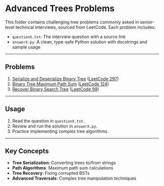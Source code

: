 # Advanced Trees Problems

This folder contains challenging tree problems commonly asked in senior-level technical interviews, sourced from LeetCode. Each problem includes:

- `questionX.txt`: The interview question with a source link
- `answerX.py`: A clean, type-safe Python solution with docstrings and sample usage

---

## Problems

1. [Serialize and Deserialize Binary Tree](question1.txt) ([LeetCode 297](https://leetcode.com/problems/serialize-and-deserialize-binary-tree/))
2. [Binary Tree Maximum Path Sum](question2.txt) ([LeetCode 124](https://leetcode.com/problems/binary-tree-maximum-path-sum/))
3. [Recover Binary Search Tree](question3.txt) ([LeetCode 99](https://leetcode.com/problems/recover-binary-search-tree/))

---

## Usage

1. Read the question in `questionX.txt`.
2. Review and run the solution in `answerX.py`.
3. Practice implementing complex tree algorithms.

---

## Key Concepts

- **Tree Serialization**: Converting trees to/from strings
- **Path Algorithms**: Maximum path sum calculations
- **Tree Recovery**: Fixing corrupted BSTs
- **Advanced Traversals**: Complex tree manipulation techniques
